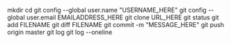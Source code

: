mkdir
cd
git config --global user.name "USERNAME_HERE"
git config --global user.email EMAILADDRESS_HERE
git clone URL_HERE
git status
git add FILENAME
git diff FILENAME
git commit -m "MESSAGE_HERE"
git push origin master
git log
git log --oneline
